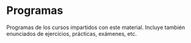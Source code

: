 # Programas

Programas de los cursos impartidos con este material. Incluye también enunciados de ejercicios, prácticas, exámenes, etc.
